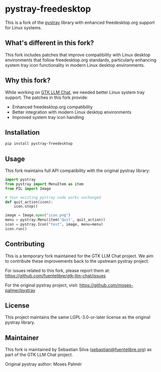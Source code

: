 # pystray-freedesktop

This is a fork of the [pystray](https://github.com/moses-palmer/pystray) library with enhanced freedesktop.org support for Linux systems.

## What's different in this fork?

This fork includes patches that improve compatibility with Linux desktop environments that follow freedesktop.org standards, particularly enhancing system tray icon functionality in modern Linux desktop environments.

## Why this fork?

While working on [GTK LLM Chat](https://gtk-llm-chat.fuentelibre.org/), we needed better Linux system tray support. The patches in this fork provide:

- Enhanced freedesktop.org compatibility
- Better integration with modern Linux desktop environments
- Improved system tray icon handling

## Installation

```bash
pip install pystray-freedesktop
```

## Usage

This fork maintains full API compatibility with the original pystray library:

```python
import pystray
from pystray import MenuItem as item
from PIL import Image

# Your existing pystray code works unchanged
def quit_action(icon):
    icon.stop()

image = Image.open("icon.png")
menu = pystray.Menu(item('Quit', quit_action))
icon = pystray.Icon("test", image, menu=menu)
icon.run()
```

## Contributing

This is a temporary fork maintained for the GTK LLM Chat project. We aim to contribute these improvements back to the upstream pystray project.

For issues related to this fork, please report them at: https://github.com/fuentelibre/gtk-llm-chat/issues

For the original pystray project, visit: https://github.com/moses-palmer/pystray

## License

This project maintains the same LGPL-3.0-or-later license as the original pystray library.

## Maintainer

This fork is maintained by Sebastian Silva (sebastian@fuentelibre.org) as part of the GTK LLM Chat project.

Original pystray author: Moses Palmér
